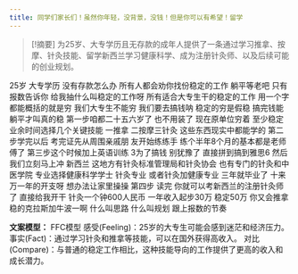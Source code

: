 ```yaml
---
title: 同学们家长们！虽然你年轻，没背景，没钱！但是你可以有希望！留学 
---
```

 > [!摘要]
为25岁、大专学历且无存款的成年人提供了一条通过学习推拿、按摩、针灸技能、留学新西兰学习健康科学、成为注册针灸师、以及后续可能的创业规划。

25岁
大专学历
没有存款怎么办
所有人都会劝你找份稳定的工作
躺平等老吧
只有报数告诉你
给我抽什么叫稳定的工作呀
所有适合大专生干的稳定的工作
用一个字都能概括的就是穷
我们大专生不能穷
我们要去搞钱呐
稳定的穷是假稳
搞完钱能躺平才叫真的稳
第一步咱都二十五六岁了
也不用装了
现在原单位穷着
至少稳定
业余时间选择几个关键技能
一推拿
二按摩三针灸
这些东西现实中都能学的
第二步学完以后
考完证先从周围亲戚朋
友开始练练手
练个半年8个月的基本都是老师傅了
第三步这个时候加上英语训练
3为了搞钱
别犹豫了
直接拼到搞到雅思6
然后我们立刻马上冲
新西兰
这地方有针灸标准管理局和针灸协会
也有专门的针灸和中医学院
专业选择健康科学学士
针灸专业
或者针灸加健康专业
三年就毕业了
十来万一年的开支呀
想办法让家里操操
第四步
读完
你就可以考新西兰的注册针灸师了
直接给我开干
针灸一个钟600人民币
一年收入起步30万
稳定50万
你又会推拿稳的克拉斯加牛波一啊
什么叫思路
什么叫规划
跟上报数的节奏

**文案模型：**
FFC模型
感受(Feeling)：25岁的大专生可能会感到迷茫和经济压力。
事实(Fact)：通过学习针灸和推拿等技能，可以在国外获得高收入。
对比(Compare)：与普通的稳定工作相比，这种技能导向的工作提供了更高的收入和成长潜力。
